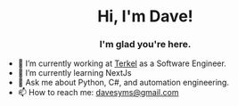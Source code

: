 <h1 align="center">Hi, I'm Dave!</h1>
<h3 align="center">I'm glad you're here.</h3>

- 🔭 I’m currently working at [Terkel](https://terkel.io/) as a Software Engineer.
- 🌱 I’m currently learning NextJs
- 💬 Ask me about Python, C#, and automation engineering.
- 📫 How to reach me: davesyms@gmail.com
